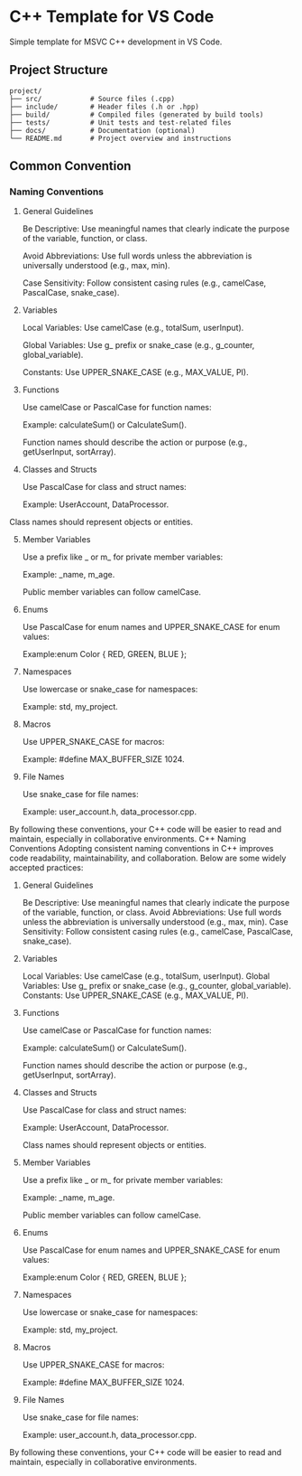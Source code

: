 # C++ Template for VS Code

Simple template for MSVC C++ development in VS Code.

## Project Structure
```
project/
├── src/            # Source files (.cpp)
├── include/        # Header files (.h or .hpp)
├── build/          # Compiled files (generated by build tools)
├── tests/          # Unit tests and test-related files
├── docs/           # Documentation (optional)
└── README.md       # Project overview and instructions
```

## Common Convention

### Naming Conventions

1. General Guidelines

    Be Descriptive: Use meaningful names that clearly indicate the purpose of the variable, function, or class.

    Avoid Abbreviations: Use full words unless the abbreviation is universally understood (e.g., max, min).
    
    Case Sensitivity: Follow consistent casing rules (e.g., camelCase, PascalCase, snake_case).

2. Variables

    Local Variables: Use camelCase (e.g., totalSum, userInput).
    
    Global Variables: Use g_ prefix or snake_case (e.g., g_counter, global_variable).
    
    Constants: Use UPPER_SNAKE_CASE (e.g., MAX_VALUE, PI).

3. Functions

    Use camelCase or PascalCase for function names:

    Example: calculateSum() or CalculateSum().

    Function names should describe the action or purpose (e.g., getUserInput, sortArray).


4. Classes and Structs

    Use PascalCase for class and struct names:

    Example: UserAccount, DataProcessor.


Class names should represent objects or entities.


5. Member Variables
    
    Use a prefix like _ or m_ for private member variables:

    Example: _name, m_age.

    Public member variables can follow camelCase.


6. Enums

    Use PascalCase for enum names and UPPER_SNAKE_CASE for enum values:

    Example:enum Color { RED, GREEN, BLUE };

7. Namespaces

    Use lowercase or snake_case for namespaces:

    Example: std, my_project.

8. Macros

    Use UPPER_SNAKE_CASE for macros:

    Example: #define MAX_BUFFER_SIZE 1024.

9. File Names

    Use snake_case for file names:

    Example: user_account.h, data_processor.cpp.

By following these conventions, your C++ code will be easier to read and maintain, especially in collaborative environments.
C++ Naming Conventions
Adopting consistent naming conventions in C++ improves code readability, maintainability, and collaboration. Below are some widely accepted practices:

1. General Guidelines

    Be Descriptive: Use meaningful names that clearly indicate the purpose of the variable, function, or class.
    Avoid Abbreviations: Use full words unless the abbreviation is universally understood (e.g., max, min).
    Case Sensitivity: Follow consistent casing rules (e.g., camelCase, PascalCase, snake_case).

2. Variables

    Local Variables: Use camelCase (e.g., totalSum, userInput).
    Global Variables: Use g_ prefix or snake_case (e.g., g_counter, global_variable).
    Constants: Use UPPER_SNAKE_CASE (e.g., MAX_VALUE, PI).


3. Functions

    Use camelCase or PascalCase for function names:

    Example: calculateSum() or CalculateSum().


    Function names should describe the action or purpose (e.g., getUserInput, sortArray).

4. Classes and Structs

    Use PascalCase for class and struct names:

    Example: UserAccount, DataProcessor.

    Class names should represent objects or entities.

5. Member Variables

    Use a prefix like _ or m_ for private member variables:

    Example: _name, m_age.

    Public member variables can follow camelCase.

6. Enums

    Use PascalCase for enum names and UPPER_SNAKE_CASE for enum values:

    Example:enum Color { RED, GREEN, BLUE };

7. Namespaces

    Use lowercase or snake_case for namespaces:

    Example: std, my_project.

8. Macros

    Use UPPER_SNAKE_CASE for macros:

    Example: #define MAX_BUFFER_SIZE 1024.

9. File Names

    Use snake_case for file names:

    Example: user_account.h, data_processor.cpp.

By following these conventions, your C++ code will be easier to read and maintain, especially in collaborative environments.
